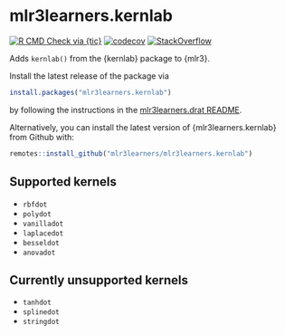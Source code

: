 # mlr3learners.kernlab

<!-- badges: start -->

[![R CMD Check via {tic}](https://github.com/mlr3learners/mlr3learners.kernlab/workflows/R%20CMD%20Check%20via%20{tic}/badge.svg?branch=master)](https://github.com/mlr3learners/mlr3learners.kernlab/actions)
[![codecov](https://codecov.io/gh/mlr3learners/mlr3learners.kernlab/branch/master/graph/badge.svg)](https://codecov.io/gh/mlr3learners/mlr3learners.kernlab)
[![StackOverflow](https://img.shields.io/badge/stackoverflow-mlr3-orange.svg)](https://stackoverflow.com/questions/tagged/mlr3)
<!-- badges: end -->

Adds `kernlab()` from the {kernlab} package to {mlr3}.

Install the latest release of the package via 

```r
install.packages("mlr3learners.kernlab")
```

by following the instructions in the [mlr3learners.drat README](https://github.com/mlr3learners/mlr3learners.drat).

Alternatively, you can install the latest version of {mlr3learners.kernlab} from Github with:

```r
remotes::install_github("mlr3learners/mlr3learners.kernlab")
```

## Supported kernels

- `rbfdot`
- `polydot`
- `vanilladot`
- `laplacedot`
- `besseldot`
- `anovadot`

## Currently unsupported kernels

- `tanhdot`
- `splinedot`
- `stringdot`

